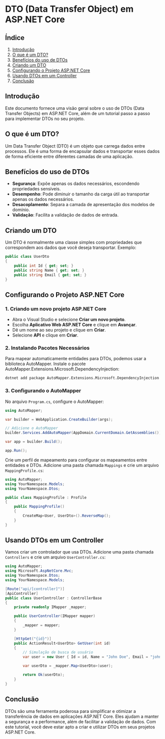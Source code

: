 # DTO (Data Transfer Object) em ASP.NET Core

## Índice
1. [Introdução](#introdução)
2. [O que é um DTO?](#o-que-é-um-dto)
3. [Benefícios do uso de DTOs](#benefícios-do-uso-de-dtos)
4. [Criando um DTO](#criando-um-dto)
5. [Configurando o Projeto ASP.NET Core](#configurando-o-projeto-aspnet-core)
6. [Usando DTOs em um Controller](#usando-dtos-em-um-controller)
7. [Conclusão](#conclusão)

## Introdução
Este documento fornece uma visão geral sobre o uso de DTOs (Data Transfer Objects) em ASP.NET Core, além de um tutorial passo a passo para implementar DTOs no seu projeto.

## O que é um DTO?
Um Data Transfer Object (DTO) é um objeto que carrega dados entre processos. Ele é uma forma de encapsular dados e transportar esses dados de forma eficiente entre diferentes camadas de uma aplicação.

## Benefícios do uso de DTOs
- **Segurança**: Expõe apenas os dados necessários, escondendo propriedades sensíveis.
- **Desempenho**: Pode diminuir o tamanho da carga útil ao transportar apenas os dados necessários.
- **Desacoplamento**: Separa a camada de apresentação dos modelos de domínio.
- **Validação**: Facilita a validação de dados de entrada.

## Criando um DTO
Um DTO é normalmente uma classe simples com propriedades que correspondem aos dados que você deseja transportar. Exemplo:

```csharp
public class UserDto
{
    public int Id { get; set; }
    public string Name { get; set; }
    public string Email { get; set; }
}
```

## Configurando o Projeto ASP.NET Core

### 1. Criando um novo projeto ASP.NET Core
- Abra o Visual Studio e selecione **Criar um novo projeto**.
- Escolha **Aplicativo Web ASP.NET Core** e clique em **Avançar**.
- Dê um nome ao seu projeto e clique em **Criar**.
- Selecione **API** e clique em **Criar**.

### 2. Instalando Pacotes Necessários
Para mapear automaticamente entidades para DTOs, podemos usar a biblioteca AutoMapper. Instale o pacote AutoMapper.Extensions.Microsoft.DependencyInjection:

```bash
dotnet add package AutoMapper.Extensions.Microsoft.DependencyInjection
```

### 3. Configurando o AutoMapper
No arquivo `Program.cs`, configure o AutoMapper:

```csharp
using AutoMapper;

var builder = WebApplication.CreateBuilder(args);

// Adicione o AutoMapper
builder.Services.AddAutoMapper(AppDomain.CurrentDomain.GetAssemblies());

var app = builder.Build();

app.Run();
```

Crie um perfil de mapeamento para configurar os mapeamentos entre entidades e DTOs. Adicione uma pasta chamada `Mappings` e crie um arquivo `MappingProfile.cs`:

```csharp
using AutoMapper;
using YourNamespace.Models;
using YourNamespace.Dtos;

public class MappingProfile : Profile
{
    public MappingProfile()
    {
        CreateMap<User, UserDto>().ReverseMap();
    }
}
```

## Usando DTOs em um Controller
Vamos criar um controlador que usa DTOs. Adicione uma pasta chamada `Controllers` e crie um arquivo `UserController.cs`:

```csharp
using AutoMapper;
using Microsoft.AspNetCore.Mvc;
using YourNamespace.Dtos;
using YourNamespace.Models;

[Route("api/[controller]")]
[ApiController]
public class UserController : ControllerBase
{
    private readonly IMapper _mapper;

    public UserController(IMapper mapper)
    {
        _mapper = mapper;
    }

    [HttpGet("{id}")]
    public ActionResult<UserDto> GetUser(int id)
    {
        // Simulação de busca de usuário
        var user = new User { Id = id, Name = "John Doe", Email = "john.doe@example.com" };

        var userDto = _mapper.Map<UserDto>(user);

        return Ok(userDto);
    }
}
```

## Conclusão
DTOs são uma ferramenta poderosa para simplificar e otimizar a transferência de dados em aplicações ASP.NET Core. Eles ajudam a manter a segurança e a performance, além de facilitar a validação de dados. Com este tutorial, você deve estar apto a criar e utilizar DTOs em seus projetos ASP.NET Core.